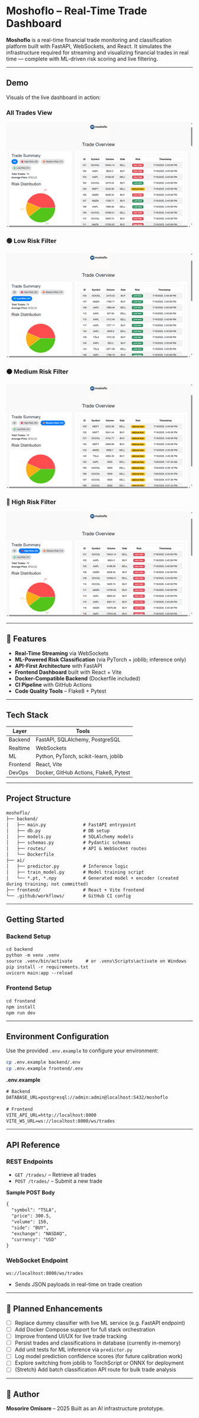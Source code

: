 # Moshoflo – Real-Time Trade Dashboard

**Moshoflo** is a real-time financial trade monitoring and classification platform built with FastAPI, WebSockets, and React. It simulates the infrastructure required for streaming and visualizing financial trades in real time — complete with ML-driven risk scoring and live filtering.

---

## Demo

Visuals of the live dashboard in action:

### All Trades View
![All Trades](demo/demo-overview-1.png)

### 🟢 Low Risk Filter
![High Risk](demo/demo-overview-2.png)

### 🟠 Medium Risk Filter
![Medium Risk](demo/demo-overview-3.png)

### 🔴 High Risk Filter
![Low Risk](demo/demo-overview-4.png)


---

## 🔧 Features

- **Real-Time Streaming** via WebSockets  
- **ML-Powered Risk Classification** (via PyTorch + joblib; inference only)  
- **API-First Architecture** with FastAPI  
- **Frontend Dashboard** built with React + Vite  
- **Docker-Compatible Backend** (Dockerfile included)  
- **CI Pipeline** with GitHub Actions  
- **Code Quality Tools** – Flake8 + Pytest  

---

## Tech Stack

| Layer       | Tools                                |
|------------|----------------------------------------|
| Backend    | FastAPI, SQLAlchemy, PostgreSQL        |
| Realtime   | WebSockets                             |
| ML         | Python, PyTorch, scikit-learn, joblib  |
| Frontend   | React, Vite                            |
| DevOps     | Docker, GitHub Actions, Flake8, Pytest |

---

## Project Structure

```
moshoflo/
├── backend/
│   ├── main.py              # FastAPI entrypoint
│   ├── db.py                # DB setup
│   ├── models.py            # SQLAlchemy models
│   ├── schemas.py           # Pydantic schemas
│   ├── routes/              # API & WebSocket routes
│   └── Dockerfile
├── ai/
│   ├── predictor.py         # Inference logic
│   ├── train_model.py       # Model training script
│   └── *.pt, *.npy          # Generated model + encoder (created during training; not committed)
├── frontend/                # React + Vite frontend
└── .github/workflows/       # GitHub CI config
```

---

## Getting Started

### Backend Setup

```
cd backend
python -m venv .venv
source .venv/bin/activate     # or .venv\Scripts\activate on Windows
pip install -r requirements.txt
uvicorn main:app --reload
```

### Frontend Setup

```
cd frontend
npm install
npm run dev
```

---

## Environment Configuration

Use the provided `.env.example` to configure your environment:

```bash
cp .env.example backend/.env
cp .env.example frontend/.env
```

**.env.example**
```
# Backend
DATABASE_URL=postgresql://admin:admin@localhost:5432/moshoflo

# Frontend
VITE_API_URL=http://localhost:8000
VITE_WS_URL=ws://localhost:8000/ws/trades
```

---

## API Reference

### REST Endpoints

- `GET /trades/` – Retrieve all trades  
- `POST /trades/` – Submit a new trade

**Sample POST Body**
```
{
  "symbol": "TSLA",
  "price": 300.5,
  "volume": 150,
  "side": "BUY",
  "exchange": "NASDAQ",
  "currency": "USD"
}
```

### WebSocket Endpoint

```
ws://localhost:8000/ws/trades
```

- Sends JSON payloads in real-time on trade creation

---

## 🚧 Planned Enhancements

- [ ] Replace dummy classifier with live ML service (e.g. FastAPI endpoint)  
- [ ] Add Docker Compose support for full stack orchestration  
- [ ] Improve frontend UI/UX for live trade tracking
- [ ] Persist trades and classifications in database (currently in-memory)
- [ ] Add unit tests for ML inference via `predictor.py`
- [ ] Log model prediction confidence scores (for future calibration work)
- [ ] Explore switching from joblib to TorchScript or ONNX for deployment
- [ ] (Stretch) Add batch classification API route for bulk trade analysis

---

## 👤 Author

**Mosorire Omisore** – 2025
Built as an AI infrastructure prototype.

